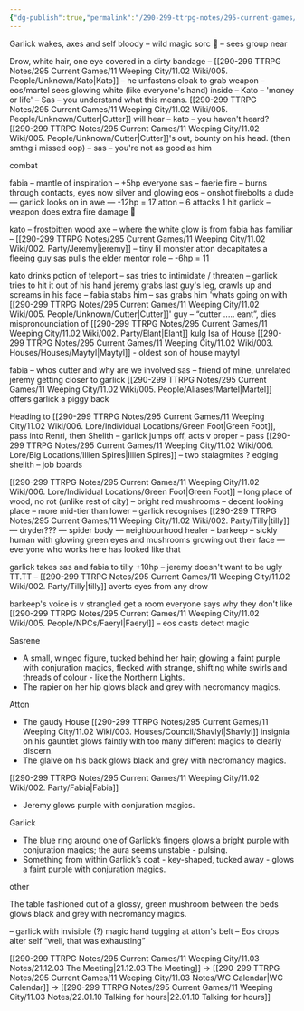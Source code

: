 ```yaml
---
{"dg-publish":true,"permalink":"/290-299-ttrpg-notes/295-current-games/11-weeping-city/11-03-notes/21-12-17-what-do-we-do-with-the-bodies/"}
---
```



Garlick wakes, axes and self bloody 
– wild magic sorc :eyes: 
– sees group near

Drow, white hair, one eye covered in a dirty bandage – [[290-299 TTRPG Notes/295 Current Games/11 Weeping City/11.02 Wiki/005. People/Unknown/Kato\|Kato]] 
– he unfastens cloak to grab weapon – eos/martel sees glowing white (like everyone's hand) inside 
– Kato – 'money or life'
– Sas – you understand what this means. [[290-299 TTRPG Notes/295 Current Games/11 Weeping City/11.02 Wiki/005. People/Unknown/Cutter\|Cutter]] will hear 
– kato – you haven't heard? [[290-299 TTRPG Notes/295 Current Games/11 Weeping City/11.02 Wiki/005. People/Unknown/Cutter\|Cutter]]'s out, bounty on his head. (then smthg i missed oop) 
– sas – you're not as good as him

combat

fabia – mantle of inspiration 
– +5hp everyone 
sas – faerie fire – burns through contacts, eyes now silver and glowing 
eos – onshot firebolts a dude 
— garlick looks on in awe 
— -12hp = 17 
atton – 6 attacks 1 hit 
garlick – weapon does extra fire damage :eyes:

kato – frostbitten wood axe – where the white glow is from
fabia has familiar
– [[290-299 TTRPG Notes/295 Current Games/11 Weeping City/11.02 Wiki/002. Party/Jeremy\|jeremy]] – tiny lil monster 
atton decapitates a fleeing guy 
sas pulls the elder mentor role – -6hp = 11

kato drinks potion of teleport 
– sas tries to intimidate / threaten 
– garlick tries to hit it out of his hand 
jeremy grabs last guy's leg, crawls up and screams in his face 
– fabia stabs him 
– sas grabs him 'whats going on with [[290-299 TTRPG Notes/295 Current Games/11 Weeping City/11.02 Wiki/005. People/Unknown/Cutter\|Cutter]]' guy – “cutter ..... eant”, dies
mispronounciation of [[290-299 TTRPG Notes/295 Current Games/11 Weeping City/11.02 Wiki/002. Party/Elant\|Elant]] kulg Isa of House [[290-299 TTRPG Notes/295 Current Games/11 Weeping City/11.02 Wiki/003. Houses/Houses/Maytyl\|Maytyl]] - oldest son of house maytyl

fabia
– whos cutter and why are we involved 
sas – friend of mine, unrelated 
jeremy getting closer to garlick 
[[290-299 TTRPG Notes/295 Current Games/11 Weeping City/11.02 Wiki/005. People/Aliases/Martel\|Martel]] offers garlick a piggy back

Heading to [[290-299 TTRPG Notes/295 Current Games/11 Weeping City/11.02 Wiki/006. Lore/Individual Locations/Green Foot\|Green Foot]], pass into Renri, then Shelith 
– garlick jumps off, acts v proper 
– pass [[290-299 TTRPG Notes/295 Current Games/11 Weeping City/11.02 Wiki/006. Lore/Big Locations/Illien Spires\|Illien Spires]] – two stalagmites ? edging shelith – job boards

[[290-299 TTRPG Notes/295 Current Games/11 Weeping City/11.02 Wiki/006. Lore/Individual Locations/Green Foot\|Green Foot]] 
– long place of wood, no rot (unlike rest of city) 
– bright red mushrooms 
– decent looking place 
– more mid-tier than lower 
– garlick recognises [[290-299 TTRPG Notes/295 Current Games/11 Weeping City/11.02 Wiki/002. Party/Tilly\|tilly]] 
— dryder??? — spider body — neighbourhood healer 
– barkeep – sickly human with glowing green eyes and mushrooms growing out their face 
— everyone who works here has looked like that

garlick takes sas and fabia to tilly +10hp 
– jeremy doesn't want to be ugly TT.TT 
– [[290-299 TTRPG Notes/295 Current Games/11 Weeping City/11.02 Wiki/002. Party/Tilly\|tilly]] averts eyes from any drow

barkeep's voice is v strangled 
get a room
everyone says why they don't like [[290-299 TTRPG Notes/295 Current Games/11 Weeping City/11.02 Wiki/005. People/NPCs/Faeryl\|Faeryl]] 
– eos casts detect magic

Sasrene
  -  A small, winged figure, tucked behind her hair; glowing a faint purple with 
      conjuration magics, flecked with strange, shifting white swirls and threads of 
      colour - like the Northern Lights.
  -  The rapier on her hip glows black and grey with necromancy magics. 

Atton
  -  The gaudy House [[290-299 TTRPG Notes/295 Current Games/11 Weeping City/11.02 Wiki/003. Houses/Council/Shavlyl\|Shavlyl]] insignia on his gauntlet glows faintly with too many 
      different magics to clearly discern.
  -  The glaive on his back glows black and grey with necromancy magics.

[[290-299 TTRPG Notes/295 Current Games/11 Weeping City/11.02 Wiki/002. Party/Fabia\|Fabia]]
  -  Jeremy glows purple with conjuration magics.

Garlick
  -  The blue ring around one of Garlick’s fingers glows a bright purple with 
      conjuration magics; the aura seems unstable - pulsing.
  -  Something from within Garlick’s coat - key-shaped, tucked away - glows a faint 
      purple with conjuration magics.

other

The table fashioned out of a glossy, green mushroom between the beds glows black and grey with necromancy magics.

– garlick with invisible (?) magic hand tugging at atton's belt 
– Eos drops alter self “well, that was exhausting”

[[290-299 TTRPG Notes/295 Current Games/11 Weeping City/11.03 Notes/21.12.03 The Meeting\|21.12.03 The Meeting]] -> [[290-299 TTRPG Notes/295 Current Games/11 Weeping City/11.03 Notes/WC Calendar\|WC Calendar]] -> [[290-299 TTRPG Notes/295 Current Games/11 Weeping City/11.03 Notes/22.01.10 Talking for hours\|22.01.10 Talking for hours]]